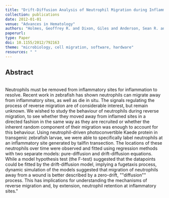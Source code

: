 ```yaml
---
title: "Drift-Diffusion Analysis of Neutrophil Migration during Inflammation Resolution in a Zebrafish Model"
collection: publications
date: 2012-01-01
venue: "Advances in Hematology"
authors: "Holmes, Geoffrey R. and Dixon, Giles and Anderson, Sean R. and Reyes-Aldasoro, Constantino Carlos and Elks, Philip M. and Billings, Stephen A. and Whyte, Moira K. B. and Kadirkamanathan, Visakan and Renshaw, Stephen A."
paperurl:
type: Paper
doi: 10.1155/2012/792163
theme: "microbiology, cell migration, software, hardware"
resources: " "
---
```

<h2> Abstract </h2>   <br>  Neutrophils must be removed from inflammatory sites for inflammation to resolve. Recent work in zebrafish has shown neutrophils can migrate away from inflammatory sites, as well as die in situ. The signals regulating the process of reverse migration are of considerable interest, but remain unknown. We wished to study the behaviour of neutrophils during reverse migration, to see whether they moved away from inflamed sites in a directed fashion in the same way as they are recruited or whether the inherent random component of their migration was enough to account for this behaviour. Using neutrophil-driven photoconvertible Kaede protein in transgenic zebrafish larvae, we were able to specifically label neutrophils at an inflammatory site generated by tailfin transection. The locations of these neutrophils over time were observed and fitted using regression methods with two separate models: pure-diffusion and drift-diffusion equations. While a model hypothesis test (the F-test) suggested that the datapoints could be fitted by the drift-diffusion model, implying a fugetaxis process, dynamic simulation of the models suggested that migration of neutrophils away from a wound is better described by a zero-drift, ""diffusion"" process. This has implications for understanding the mechanisms of reverse migration and, by extension, neutrophil retention at inflammatory sites."
